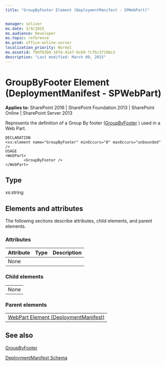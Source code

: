 ```yaml
---
title: "GroupByFooter Element (DeploymentManifest - SPWebPart)"


manager: soliver
ms.date: 3/9/2015
ms.audience: Developer
ms.topic: reference
ms.prod: office-online-server
localization_priority: Normal
ms.assetid: f0df83b9-16fd-41e7-9cb0-7cfbc37198c3
description: "Last modified: March 09, 2015"
---
```


# GroupByFooter Element (DeploymentManifest - SPWebPart)

 
  
 **Applies to:** SharePoint 2016 | SharePoint Foundation 2013 | SharePoint Online | SharePoint Server 2013 
  
Represents the definition of a Group By footer ([GroupByFooter](https://msdn.microsoft.com/library/Microsoft.SharePoint.SPView.GroupByFooter.aspx) ) used in a Web Part. 
  
```
DECLARATION
<xs:element name="GroupByFooter" minOccurs="0" maxOccurs="unbounded" />
USAGE
<WebPart>
        <GroupByFooter />
</WebPart>

```

## Type

xs:string
  
## Elements and attributes

The following sections describe attributes, child elements, and parent elements.

### Attributes

|**Attribute**|**Type**|**Description**|
|:-----|:-----|:-----|
|None  <br/> |||
   
### Child elements

||
|:-----|
|None |
   
### Parent elements

||
|:-----|
|[WebPart Element (DeploymentManifest)](webpart-element-deploymentmanifest.md)
   
## See also



[GroupByFooter](https://msdn.microsoft.com/library/Microsoft.SharePoint.SPView.GroupByFooter.aspx)


[DeploymentManifest Schema](deploymentmanifest-schema.md)

